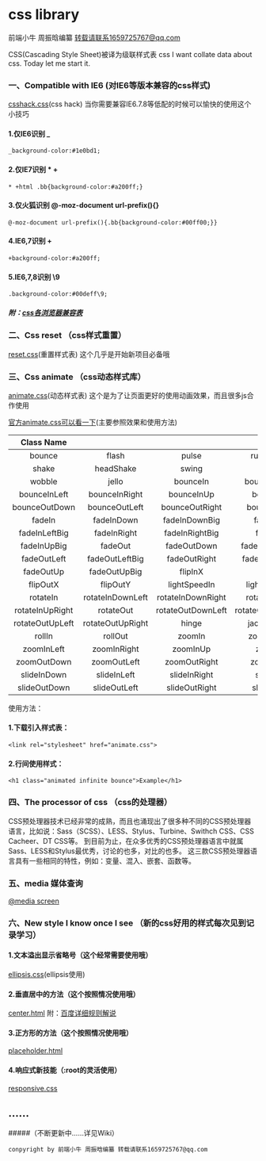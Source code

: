 # css library
前端小牛 周振晗编纂 转载请联系1659725767@qq.com

CSS(Cascading Style Sheet)被译为级联样式表
css I want collate data about css.
Today let me start it.
### 一、Compatible with IE6 (对IE6等版本兼容的css样式)
[csshack.css](https://github.com/happyzhanhan/csslibrary/blob/master/Compatible/csshack.css)(css hack)
当你需要兼容IE6.7.8等低配的时候可以愉快的使用这个小技巧

#### 1.仅IE6识别 _
```
_background-color:#1e0bd1;
```
#### 2.仅IE7识别 * +
```
* +html .bb{background-color:#a200ff;}
```
#### 3.仅火狐识别 @-moz-document url-prefix(){}
```
@-moz-document url-prefix(){.bb{background-color:#00ff00;}}
```
#### 4.IE6,7识别 +
```
+background-color:#a200ff;
```
#### 5.IE6,7,8识别 \9
```
.background-color:#00deff\9;
```

##### 附：[css各浏览器兼容表](http://code.ciaoca.com/style/css-cheat-sheet/)


### 二、Css reset （css样式重置）

[reset.css](https://github.com/happyzhanhan/csslibrary/tree/master/resetcss)(重置样式表)
这个几乎是开始新项目必备哦

### 三、Css animate （css动态样式库）
[animate.css](https://github.com/happyzhanhan/csslibrary/tree/master/animatecss)(动态样式表)
这个是为了让页面更好的使用动画效果，而且很多js合作使用

[官方animate.css可以看一下](https://daneden.github.io/animate.css/)(主要参照效果和使用方法)

|Class Name||||	
|:--:|:--:|:--:|:--:|		
|bounce|	flash|	pulse|	rubberBand|
|shake|	headShake|	swing|	tada|
|wobble|	jello|	bounceIn|	bounceInDown|
|bounceInLeft|	bounceInRight|	bounceInUp|	bounceOut|
|bounceOutDown|	bounceOutLeft|	bounceOutRight|	bounceOutUp|
|fadeIn|	fadeInDown|	fadeInDownBig|	fadeInLeft|
|fadeInLeftBig	|fadeInRight|	fadeInRightBig|	fadeInUp|
|fadeInUpBig|	fadeOut	|fadeOutDown	|fadeOutDownBig|
|fadeOutLeft|	fadeOutLeftBig|	fadeOutRight	|fadeOutRightBig|
|fadeOutUp|	fadeOutUpBig	|flipInX	|flipInY|
|flipOutX|	flipOutY	|lightSpeedIn|	lightSpeedOut|
|rotateIn|	rotateInDownLeft|	rotateInDownRight|	rotateInUpLeft|
|rotateInUpRight|	rotateOut|	rotateOutDownLeft|	rotateOutDownRight|
|rotateOutUpLeft|	rotateOutUpRight|	hinge|	jackInTheBox|
|rollIn|	rollOut	|zoomIn|	zoomInDown|
|zoomInLeft|	zoomInRight|	zoomInUp|	zoomOut|
|zoomOutDown|	zoomOutLeft	|zoomOutRight|	zoomOutUp|
|slideInDown|	slideInLeft	|slideInRight	|slideInUp|
|slideOutDown	|slideOutLeft|	slideOutRight|	slideOutUp|



使用方法：
#### 1.下载引入样式表：
```
<link rel="stylesheet" href="animate.css">
```

#### 2.行间使用样式：
```
<h1 class="animated infinite bounce">Example</h1>
```



### 四、The processor of css  （css的处理器）
  CSS预处理器技术已经非常的成熟，而且也涌现出了很多种不同的CSS预处理器语言，比如说：Sass（SCSS）、LESS、Stylus、Turbine、Swithch CSS、CSS Cacheer、DT CSS等。
  到目前为止，在众多优秀的CSS预处理器语言中就属Sass、LESS和Stylus最优秀，讨论的也多，对比的也多。
  这三款CSS预处理器语言具有一些相同的特性，例如：变量、混入、嵌套、函数等。

### 五、media 媒体查询
[@media screen](https://github.com/happyzhanhan/csslibrary/blob/master/phonecss/phone.css)

### 六、New style I know once I see （新的css好用的样式每次见到记录学习）

#### 1.文本溢出显示省略号（这个经常需要使用哦）
[ellipsis.css](https://github.com/happyzhanhan/csslibrary/blob/master/newstyle/ellipsis.css)(ellipsis使用)

#### 2.垂直居中的方法（这个按照情况使用哦）
[center.html](https://github.com/happyzhanhan/csslibrary/blob/master/newstyle/ellipsis.css)
附：[百度详细规则解说](https://jingyan.baidu.com/article/fec7a1e5ddaa051191b4e77b.html)

#### 3.正方形的方法（这个按照情况使用哦）
[placeholder.html](https://github.com/happyzhanhan/csslibrary/blob/master/newstyle/placeholder.html)

#### 4.响应式新技能（:root的灵活使用）
[responsive.css](https://github.com/happyzhanhan/csslibrary/blob/master/newstyle/responsive.css)


## ……
#####（不断更新中……详见Wiki）

```
conpyright by 前端小牛 周振晗编纂 转载请联系1659725767@qq.com
```

